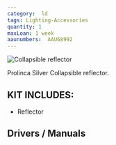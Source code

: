 ```yaml
---
category:  ld
tags: Lighting-Accessories
quantity: 1
maxLoan: 1 week
aaunumbers:  AAU68992
---
```

![Collapsible reflector](https://www.photographyattic.com/img/prolinca_silver_reflector.jpg)

Prolinca Silver Collapsible reflector.
## KIT INCLUDES:
-  Reflector

## Drivers / Manuals
[]()



